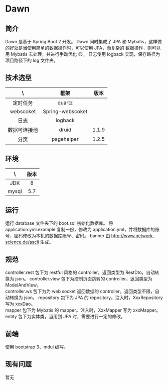 # Dawn

## 简介

Dawn 是基于 Spring Boot 2 开发。
Dawn 同时集成了 JPA 和 Mybatis，这样做的好处是当使用简单的数据操作时，可以使用 JPA，而复杂的 数据操作，则可以用 Mybatis 去处理，并进行手动优化 🙃。
日志使用 logback 实现，保存路径为项目路径下的 log 文件夹。

## 技术选型

|      \       |       框架       | 版本  |
| :----------: | :--------------: | :---: |
|   定时任务   |      quartz      |       |
|  webscoket   | Spring-webscoket |       |
|     日志     |     logback      |       |
| 数据可连接池 |      druid       | 1.1.9 |
|     分页     |    pagehelper    | 1.2.5 |

## 环境

|  \    | 版本 |
| :---: | :--: |
|  JDK  |  8   |
| mysql | 5.7  |

## 运行

运行 database 文件夹下的 boot.sql 初始化数据库。
将 application.yml.example 复制一份，修改为 application.yml，并将数据库的账号、密码修改为本机的数据库账号、密码。
banner 由 http://www.network-science.de/ascii 生成。

## 规范

controller.rest 包下为 restful 风格的 controller。返回类型为 RestDto，自动转换为 json。
controller.view 包下为控制页面跳转的 controller，返回类型为 ModelAndView。  
controller.ws 包下为为 web socket 返回数据的 controller。返回类型不限，自动转换为 json。
repository 包下为 JPA 的 repository。注入时，XxxRepository 写为 xxxDao。  
mapper 包下为 Mybatis 的 mapper。注入时，XxxMapper 写为 xxxMapper。
entity 包下为实体类，当用到 JPA 时，需要进行一定的修改。

## 前端

使用 bootstrap 3、mdui 编写。

## 现有问题

暂无

